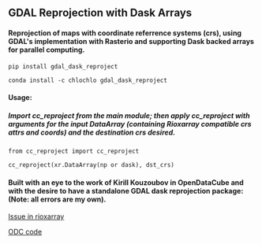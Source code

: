 ## GDAL Reprojection with Dask Arrays
#### Reprojection of maps with coordinate referrence systems (crs), using GDAL's implementation with Rasterio and supporting Dask backed arrays for parallel computing.

```pip install gdal_dask_reproject```

```conda install -c chlochlo gdal_dask_reproject```

#### Usage:
##### Import cc_reproject from the main module; then apply cc_reproject with arguments for the input DataArray (containing Rioxarray compatible crs attrs and coords) and the destination crs desired. 

```
from cc_reproject import cc_reproject

cc_reproject(xr.DataArray(np or dask), dst_crs)
```

#### Built with an eye to the work of Kirill Kouzoubov in OpenDataCube and with the desire to have a standalone GDAL dask reprojection package: (Note: all errors are my own).

[Issue in rioxarray](https://github.com/corteva/rioxarray/issues/119)

[ODC code](https://github.com/opendatacube/odc-tools/blob/develop/libs/algo/odc/algo/_warp.py)
